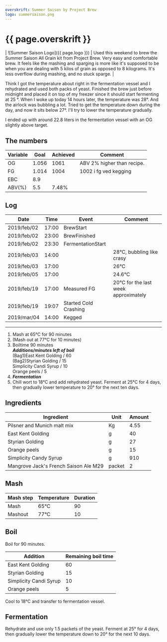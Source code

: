 ```yaml
---
overskrift: Summer Saison by Project Brew
logo: summersaison.png
---
```


# {{ page.overskrift }}

| ![Summer Saison Logo]({{ page.logo }}) | Used this weekend to brew the Summer Saison All Grain kit from Project Brew. Very easy and comfortable brew. It feels like the mashing and sparging is more like it's supposed to be when you are dealing with 5 kilos of grain as opposed to 8 kilograms. It's less overflow during mashing, and no stuck sparge. |

Think I got the temperature about right in the fermentation vessel and I rehydrated and used both packs of yeast. Finished the brew just before midnight and placed it on top of my freezer since it should start fermenting at 25 &deg;. When I woke up today 14 hours later, the temperature was 28&deg;. And the airlock was bubbling a lot. Tried to get the temperature down during the day, and now it sits below 27&deg;. I'll try to lower the temperature gradually.

I ended up with around 22.8 liters in the fermentation vessel with an OG slightly above target.

## The numbers

| Variable | Goal   | Achieved | Comment
|---       |---     |---       |---
| OG       | 1.056  | 1061     | ABV 2% higher than recipe.
| FG       | 1.014  | 1004     | 1002 i fg ved kegging
| EBC      | 8.9    |
| ABV(%)   | 5.5    | 7.48%

## Log

| Date          | Time      | Event                 | Comment
|---            |---        |---                    |---
| 2019/feb/02   | 17:00     | BrewStart             |
| 2019/feb/02   | 23:00     | BrewFinished          |
| 2019/feb/02   | 23:30     | FermentationStart     |
| 2019/feb/03   | 14:00     |                       | 28&deg;C, bubbling like crasy
| 2019/feb/03   | 17:00     |                       | 26&deg;C
| 2019/feb/05   | 17:00     |                       | 24.6&deg;C
| 2019/feb/19   | 17:00     | Measured FG           | 20&deg;C for the last week approximately
| 2019/feb/19   | 19:07     | Started Cold Crashing
| 2019/mar/04   | 14:00     | Kegged

---
 
1. Mash at 65&deg;C for 90 minutes  
2. (Mash out at 77&deg;C for 10 minutes)  
3. Boiltime 90 minutes  
    ***Additions/minutes left of boil***  
        (Bag1)East Kent Golding           / 60  
        (Bag2)Styrian Golding             / 15  
        Simplicity Candi Syrup            / 10  
        Orange peels                      / 5  
4. ***Fermentation***  
5. Chill wort to 18&deg;C and add rehydrated yeast. Ferment at 25&deg;C for 4    days, then gradually lower temperature to 20&deg; for the next ten days.

## Ingredients

| Ingredient                            | Unit       | Amount
|---                                    |---         |---
| Pilsner and Munich malt mix           | Kg         | 4.55
| East Kent Golding                     | g          | 40
| Styrian Golding                       | g          | 27
| Orange peels                          | g          | 15
| Simplicity Candy Syrup                | g          | 910
| Mangrove Jack's French Saison Ale M29 | packet     | 2

## Mash  

| Mash step     | Temperature   | Duration  |
|---            |---            |---        |
| Mash          | 65&deg;C      | 90        |
| Mashout       | 77&deg;C      | 10        |

## Boil

Boil for 90 minutes.  

| Addition                  | Remaining boil time   |
|---                        |---                    |
| East Kent Golding         | 60                    |
| Styrian Golding           | 15                    |
| Simplicity Candi Syrup    | 10                    |
| Orange peels              | 5                     |

Cool to 18&deg;C and transfer to fermentation vessel.

## Fermentation

Rehydrate and use only 1.5 packets of the yeast. Ferment at 25&deg; for 4 days, then gradually lower the temperature down to 20&deg; for the next 10 days.
